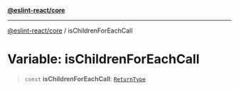 [**@eslint-react/core**](../README.md)

***

[@eslint-react/core](../README.md) / isChildrenForEachCall

# Variable: isChildrenForEachCall

> `const` **isChildrenForEachCall**: [`ReturnType`](../@eslint-react/namespaces/isReactAPICall/type-aliases/ReturnType.md)
